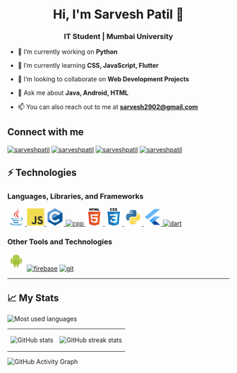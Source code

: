 <h1 align="center">Hi, I'm Sarvesh Patil 👋</h1>
<h3 align="center">IT Student | Mumbai University</h3>

- 🔭 I’m currently working on **Python**

- 🌱 I’m currently learning **CSS, JavaScript, Flutter**

- 👯 I’m looking to collaborate on **Web Development Projects**

- 💬 Ask me about **Java, Android, HTML**

- 📫 You can also reach out to me at **sarvesh2902@gmail.com**

## Connect with me
<p align="left">
<a href="https://twitter.com/SarveshPatil_" target="_blank"><img align="center" src="https://raw.githubusercontent.com/rahuldkjain/github-profile-readme-generator/master/src/images/icons/Social/twitter.svg" alt="sarveshpatil" height="30" width="40" /></a>
<a href="https://www.linkedin.com/in/sarvesh-patil-a4567b21a/" target="_blank"><img align="center" src="https://raw.githubusercontent.com/rahuldkjain/github-profile-readme-generator/master/src/images/icons/Social/linked-in-alt.svg" alt="sarveshpatil" height="30" width="40" /></a>
<a href="https://www.instagram.com/patil__sarvesh/" target="_blank"><img align="center" src="https://raw.githubusercontent.com/rahuldkjain/github-profile-readme-generator/master/src/images/icons/Social/instagram.svg" alt="sarveshpatil" height="30" width="40" /></a>
<a href="https://www.hackerrank.com/sarvesh2902" target="_blank"><img align="center" src="https://raw.githubusercontent.com/rahuldkjain/github-profile-readme-generator/master/src/images/icons/Social/hackerrank.svg" alt="sarveshpatil" height="30" width="40" /></a>
</p>

## ⚡ Technologies

### Languages, Libraries, and Frameworks

<a href="https://www.java.com" target="_blank"> <img src="https://raw.githubusercontent.com/devicons/devicon/master/icons/java/java-original.svg" alt="java" width="40" height="40"/> </a>
<a href="https://developer.mozilla.org/en-US/docs/Web/JavaScript" target="_blank"> <img src="https://raw.githubusercontent.com/devicons/devicon/master/icons/javascript/javascript-original.svg" alt="javascript" width="40" height="40"/> </a>
<a href="https://www.cprogramming.com/" target="_blank"> <img src="https://raw.githubusercontent.com/devicons/devicon/master/icons/c/c-original.svg" alt="c" width="40" height="40"/> </a>
<a href="https://www.cplusplus.com" target="_blank"> <img src="https://raw.githubusercontent.com/isocpp/logos/master/cpp_logo.png" alt="cpp" width="40" height="40"/> </a>
<a href="https://developer.mozilla.org/en-US/docs/Web/HTML" target="_blank"> <img src="https://raw.githubusercontent.com/devicons/devicon/master/icons/html5/html5-original-wordmark.svg" alt="html5" width="40" height="40"/> </a>
<a href="https://developer.mozilla.org/en-US/docs/Web/CSS" target="_blank"> <img src="https://raw.githubusercontent.com/devicons/devicon/master/icons/css3/css3-original-wordmark.svg" alt="css3" width="40" height="40"/> </a>
<a href="https://www.python.org" target="_blank"> <img src="https://raw.githubusercontent.com/devicons/devicon/master/icons/python/python-original.svg" alt="python" width="40" height="40"/> </a>
<a href="https://flutter.dev" target="_blank"> <img src="https://raw.githubusercontent.com/dnfield/flutter_svg/7d374d7107561cbd906d7c0ca26fef02cc01e7c8/example/assets/flutter_logo.svg?sanitize=true" alt="flutter" width="40" height="40"/> </a>
<a href="https://dart.dev" target="_blank"> <img src="https://user-images.githubusercontent.com/26507463/53453892-49908900-3a04-11e9-9dce-77ed3d694326.png" alt="dart" width="40" height="40"/> </a>

### Other Tools and Technologies

<a href="https://developer.android.com" target="_blank"> <img src="https://raw.githubusercontent.com/devicons/devicon/master/icons/android/android-original-wordmark.svg" alt="android" width="40" height="40"/></a>
<a href="https://firebase.google.com/" target="_blank"> <img src="https://www.vectorlogo.zone/logos/firebase/firebase-icon.svg" alt="firebase" width="40" height="40"/></a>
<a href="https://git-scm.com/" target="_blank"> <img src="https://www.vectorlogo.zone/logos/git-scm/git-scm-icon.svg" alt="git" width="40" height="40"/></a>

___________________________________________________________________________________________________________________________________________________________________

## 📈 My Stats

![Most used languages](https://github-readme-stats.vercel.app/api/top-langs/?username=SarveshPatil46&theme=gruvbox)

 <table>
  <tr>
    <td>

 ![GitHub stats](https://github-readme-stats.vercel.app/api?username=SarveshPatil46&show_icons=true&theme=gruvbox)
   </td>

   <td>  

 ![GitHub streak stats](https://github-readme-streak-stats.herokuapp.com/?user=SarveshPatil46&theme=gruvbox)
     </td>
      </tr>
  </table>

![GitHub Activity Graph](https://activity-graph.herokuapp.com/graph?username=SarveshPatil46&&theme=gruvbox)
